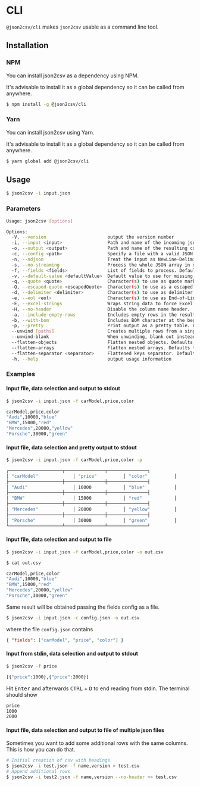 # CLI

`@json2csv/cli` makes `json2csv` usable as a command line tool.

## Installation

<!-- tabs:start -->

### **NPM**

You can install json2csv as a dependency using NPM.

It's advisable to install it as a global dependency so it can be called from anywhere.

```bash
$ npm install -g @json2csv/cli
```

### **Yarn**

You can install json2csv using Yarn.

It's advisable to install it as a global dependency so it can be called from anywhere.

```bash
$ yarn global add @json2csv/cli
```

<!-- tabs:end -->

## Usage

```bash
$ json2csv -i input.json
```

### Parameters

```bash
Usage: json2csv [options]

Options:
  -V, --version                       output the version number
  -i, --input <input>                 Path and name of the incoming json file. Defaults to stdin.
  -o, --output <output>               Path and name of the resulting csv file. Defaults to stdout.
  -c, --config <path>                 Specify a file with a valid JSON configuration.
  -n, --ndjson                        Treat the input as NewLine-Delimited JSON.
  -s, --no-streaming                  Process the whole JSON array in memory instead of doing it line by line.
  -f, --fields <fields>               List of fields to process. Defaults to field auto-detection.
  -v, --default-value <defaultValue>  Default value to use for missing fields.
  -q, --quote <quote>                 Character(s) to use as quote mark. Defaults to '"'.
  -Q, --escaped-quote <escapedQuote>  Character(s) to use as a escaped quote. Defaults to a double `quote`, '""'.
  -d, --delimiter <delimiter>         Character(s) to use as delimiter. Defaults to ','. (default: ",")
  -e, --eol <eol>                     Character(s) to use as End-of-Line for separating rows. Defaults to '\n'. (default: "\n")
  -E, --excel-strings                 Wraps string data to force Excel to interpret it as string even if it contains a number.
  -H, --no-header                     Disable the column name header.
  -a, --include-empty-rows            Includes empty rows in the resulting CSV output.
  -b, --with-bom                      Includes BOM character at the beginning of the CSV.
  -p, --pretty                        Print output as a pretty table. Use only when printing to console.
  --unwind [paths]                    Creates multiple rows from a single JSON document similar to MongoDB unwind.
  --unwind-blank                      When unwinding, blank out instead of repeating data. Defaults to false. (default: false)
  --flatten-objects                   Flatten nested objects. Defaults to false. (default: false)
  --flatten-arrays                    Flatten nested arrays. Defaults to false. (default: false)
  --flatten-separator <separator>     Flattened keys separator. Defaults to '.'. (default: ".")
  -h, --help                          output usage information
```

### Examples

#### Input file, data selection and output to stdout

```bash
$ json2csv -i input.json -f carModel,price,color

carModel,price,color
"Audi",10000,"blue"
"BMW",15000,"red"
"Mercedes",20000,"yellow"
"Porsche",30000,"green"
```

#### Input file, data selection and pretty output to stdout

```bash
$ json2csv -i input.json -f carModel,price,color -p

┌────────────────────┬───────────────┬───────────────┐
│ "carModel"             │ "price"          │ "color"          │
├────────────────────┼───────────────┼───────────────┤
│ "Audi"                 │ 10000            │ "blue"           │
├────────────────────┼───────────────┼───────────────┤
│ "BMW"                  │ 15000            │ "red"            │
├────────────────────┼───────────────┼───────────────┤
│ "Mercedes"             │ 20000            │ "yellow"         │
├────────────────────┼───────────────┼───────────────┤
│ "Porsche"              │ 30000            │ "green"          │
└────────────────────┴───────────────┴───────────────┘
```

#### Input file, data selection and output to file

```bash
$ json2csv -i input.json -f carModel,price,color -o out.csv

$ cat out.csv

carModel,price,color
"Audi",10000,"blue"
"BMW",15000,"red"
"Mercedes",20000,"yellow"
"Porsche",30000,"green"
```

Same result will be obtained passing the fields config as a file.

```bash
$ json2csv -i input.json -c config.json -o out.csv
```

where the file `config.json` contains

```json
{ "fields": ["carModel", "price", "color"] }
```

#### Input from stdin, data selection and output to stdout

```bash
$ json2csv -f price

[{"price":1000},{"price":2000}]
```

Hit <kbd>Enter</kbd> and afterwards <kbd>CTRL</kbd> + <kbd>D</kbd> to end reading from stdin. The terminal should show

```bash
price
1000
2000
```

#### Input file, data selection and output to file of multiple json files

Sometimes you want to add some additional rows with the same columns.
This is how you can do that.

```bash
# Initial creation of csv with headings
$ json2csv -i test.json -f name,version > test.csv
# Append additional rows
$ json2csv -i test2.json -f name,version --no-header >> test.csv
```
